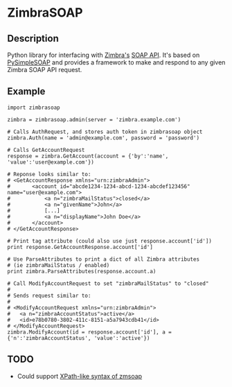 ZimbraSOAP
==========

Description
-----------
Python library for interfacing with [Zimbra's](http://www.zimbra.com) [SOAP API](http://files.zimbra.com/docs/soap_api/8.0/soapapi-zimbra-doc/api-reference/index.html). It's based on [PySimpleSOAP](http://code.google.com/p/pysimplesoap/) and provides a framework to make and respond to any given Zimbra SOAP API request.

Example
-------
    import zimbrasoap

    zimbra = zimbrasoap.admin(server = 'zimbra.example.com')

    # Calls AuthRequest, and stores auth token in zimbrasoap object
    zimbra.Auth(name = 'admin@example.com', password = 'password')

    # Calls GetAccountRequest
    response = zimbra.GetAccount(account = {'by':'name', 'value':'user@example.com'})

    # Reponse looks similar to:
    # <GetAccountResponse xmlns="urn:zimbraAdmin">
    #       <account id="abcde1234-1234-abcd-1234-abcdef123456" name="user@example.com">
    #           <a n="zimbraMailStatus">closed</a>
    #           <a n="givenName">John</a>
    #           [...]
    #           <a n="displayName">John Doe</a>
    #       </account>
    # </GetAccountResponse>

    # Print tag attribute (could also use just response.account['id'])
    print response.GetAccountResponse.account['id']

    # Use ParseAttributes to print a dict of all Zimbra attributes
    # (ie zimbraMailStatus / enabled)
    print zimbra.ParseAttributes(response.account.a)

    # Call ModifyAccountRequest to set "zimbraMailStatus" to "closed"
    #
    # Sends request similar to:
    #
    # <ModifyAccountRequest xmlns="urn:zimbraAdmin">
    #   <a n="zimbraAccountStatus">active</a>
    #   <id>e78b0780-3802-411c-8151-a5a7943cdb41</id>
    # </ModifyAccountRequest>
    zimbra.ModifyAccount(id = response.account['id'], a = {'n':'zimbraAccountStatus', 'value':'active'})

TODO
----
* Could support [XPath-like syntax of zmsoap](http://wiki.zimbra.com/wiki/Zmsoap)
